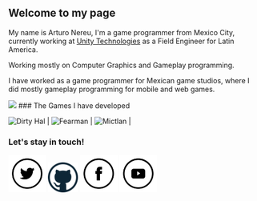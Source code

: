  <link rel="shortcut icon" type="image/x-icon" href="favicon.ico">
 
## Welcome to my page

My name is Arturo Nereu, I'm a game programmer from Mexico City, currently working at [Unity Technologies](unity3d.com) as a Field Engineer for Latin America.

Working mostly on Computer Graphics and Gameplay programming.

I have worked as a game programmer for Mexican game studios, where I did mostly gameplay programming for mobile and web games.


<img src="https://user-images.githubusercontent.com/263776/27237294-37b3599c-528e-11e7-9196-3c678a5f60e9.png">
### The Games I have developed

<img src="http://phynegames.com/assets/media/games/hal/logo_img.jpg" alt="Dirty Hal" width="205" height="150"> | <img src="http://phynegames.com/assets/media/games/fearman/logo_img.jpg" alt="Fearman" width="205" height="150">  | <img src="http://phynegames.com/assets/media/games/mictlan/logo_img.jpg" alt="Mictlan" width="205" height="150">  |

### Let's stay in touch!

<a href="https://twitter.com/arturonereu"> <img src="/images/social_icons/twitter.png" width="75" height="75" ></a>
<a href="https://github.com/ArturoNereu"> <img src="/images/social_icons/github.png" width="60" height="60"></a>
<a href="https://www.facebook.com/ArturoNereu"> <img src="/images/social_icons/facebook.png" width="75" height="75" ></a>
<a href="https://www.youtube.com/channel/UCQqs-jApbR28A2U6mSi9kyAu"> <img src="/images/social_icons/youtube.png" width="75" height="75"></a>


